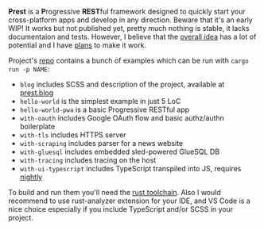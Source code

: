 **Prest** is a **P**rogressive **REST**ful framework designed to quickly start your cross-platform apps and develop in any direction. Beware that it's an early WIP! It works but not published yet, pretty much nothing is stable, it lacks documentaion and tests. However, I believe that the [overall idea](https://prest.blog/motivation) has a lot of potential and I have [plans](https://prest.blog/roadmap) to make it work.

Project's [repo](https://github.com/edezhic/prest) contains a bunch of examples which can be run with `cargo run -p NAME`:

- `blog` includes SCSS and description of the project, available at [prest.blog](https://prest.blog)
- `hello-world` is the simplest example in just 5 LoC
- `hello-world-pwa` is a basic Progressive RESTful app
- `with-oauth` includes Google OAuth flow and basic authz/authn boilerplate
- `with-tls` includes HTTPS server
- `with-scraping` includes parser for a news website
- `with-gluesql` includes embedded sled-powered GlueSQL DB
- `with-tracing` includes tracing on the host
- `with-ui-typescript` includes TypeScript transpiled into JS, requires [nightly](https://rust-lang.github.io/rustup/concepts/channels.html#working-with-nightly-rust)

To build and run them you'll need the [rust toolchain](https://rustup.rs/). Also I would recommend to use rust-analyzer extension for your IDE, and VS Code is a nice choice especially if you include TypeScript and/or SCSS in your project.
